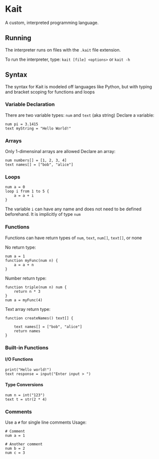 # Kait

A custom, interpreted programming language.

## Running

The interpreter runs on files with the `.kait` file extension.

To run the interpreter, type:
`kait [file] <options>`
or
`kait -h`

## Syntax

The syntax for Kait is modeled off languages like Python, but with typing and bracket scoping for functions and loops

### Variable Declaration

There are two variable types: `num` and `text` (aka string)
Declare a variable:
```
num pi = 3.1415
text myString = "Hello World!"
```

### Arrays

Only 1-dimensinal arrays are allowed
Declare an array:
```
num numbers[] = [1, 2, 3, 4]
text names[] = ["bob", "alice"]
```

### Loops

```
num a = 0
loop i from 1 to 5 {
    a = a + i
}
```
The variable `i` can have any name and does not need to be defined beforehand. It is implicitly of type `num`

### Functions

Functions can have return types of `num`, `text`, `num[]`, `text[]`, or none

No return type:
```
num a = 1
function myFunc(num n) {
    a = a + n
}
```

Number return type:
```
function triple(num n) num {
    return n * 3
}
num a = myFunc(4)
```

Text array return type:
```
function createNames() text[] {

    text names[] = ["bob", "alice"]
    return names
}
```

### Built-in Functions
#### I/O Functions
```
print("Hello world!")
text response = input("Enter input > ")
```
#### Type Conversions
```
num n = int("123")
text t = str(2 * 4)
```

### Comments

Use a `#` for single line comments
Usage:
```
# Comment
num a = 1

# Another comment
num b = 2
num c = 3
```
